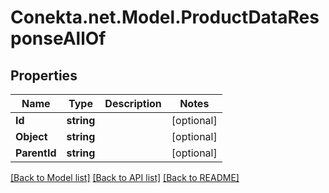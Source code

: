 # Conekta.net.Model.ProductDataResponseAllOf

## Properties

Name | Type | Description | Notes
------------ | ------------- | ------------- | -------------
**Id** | **string** |  | [optional] 
**Object** | **string** |  | [optional] 
**ParentId** | **string** |  | [optional] 

[[Back to Model list]](../README.md#documentation-for-models) [[Back to API list]](../README.md#documentation-for-api-endpoints) [[Back to README]](../README.md)

